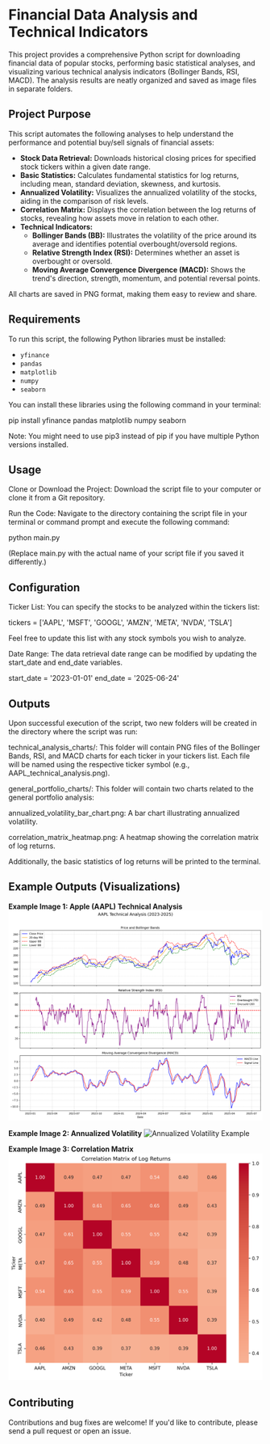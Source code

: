 # Financial Data Analysis and Technical Indicators

This project provides a comprehensive Python script for downloading financial data of popular stocks, performing basic statistical analyses, and visualizing various technical analysis indicators (Bollinger Bands, RSI, MACD). The analysis results are neatly organized and saved as image files in separate folders.

## Project Purpose

This script automates the following analyses to help understand the performance and potential buy/sell signals of financial assets:

* **Stock Data Retrieval:** Downloads historical closing prices for specified stock tickers within a given date range.
* **Basic Statistics:** Calculates fundamental statistics for log returns, including mean, standard deviation, skewness, and kurtosis.
* **Annualized Volatility:** Visualizes the annualized volatility of the stocks, aiding in the comparison of risk levels.
* **Correlation Matrix:** Displays the correlation between the log returns of stocks, revealing how assets move in relation to each other.
* **Technical Indicators:**
    * **Bollinger Bands (BB):** Illustrates the volatility of the price around its average and identifies potential overbought/oversold regions.
    * **Relative Strength Index (RSI):** Determines whether an asset is overbought or oversold.
    * **Moving Average Convergence Divergence (MACD):** Shows the trend's direction, strength, momentum, and potential reversal points.

All charts are saved in PNG format, making them easy to review and share.

## Requirements

To run this script, the following Python libraries must be installed:

* `yfinance`
* `pandas`
* `matplotlib`
* `numpy`
* `seaborn`

You can install these libraries using the following command in your terminal:

pip install yfinance pandas matplotlib numpy seaborn

Note: You might need to use pip3 instead of pip if you have multiple Python versions installed.

## Usage

Clone or Download the Project:
Download the script file to your computer or clone it from a Git repository.

Run the Code:
Navigate to the directory containing the script file in your terminal or command prompt and execute the following command:

python main.py

(Replace main.py with the actual name of your script file if you saved it differently.)

## Configuration

Ticker List: You can specify the stocks to be analyzed within the tickers list:

tickers = ['AAPL', 'MSFT', 'GOOGL', 'AMZN', 'META', 'NVDA', 'TSLA']

Feel free to update this list with any stock symbols you wish to analyze.

Date Range: The data retrieval date range can be modified by updating the start_date and end_date variables.

start_date = '2023-01-01'
end_date = '2025-06-24'

## Outputs

Upon successful execution of the script, two new folders will be created in the directory where the script was run:

technical_analysis_charts/: This folder will contain PNG files of the Bollinger Bands, RSI, and MACD charts for each ticker in your tickers list. Each file will be named using the respective ticker symbol (e.g., AAPL_technical_analysis.png).

general_portfolio_charts/: This folder will contain two charts related to the general portfolio analysis:

annualized_volatility_bar_chart.png: A bar chart illustrating annualized volatility.

correlation_matrix_heatmap.png: A heatmap showing the correlation matrix of log returns.

Additionally, the basic statistics of log returns will be printed to the terminal.

## Example Outputs (Visualizations)

**Example Image 1: Apple (AAPL) Technical Analysis**
![AAPL Technical Analysis Example](docs/AAPL_technical_analysis.png)

**Example Image 2: Annualized Volatility**
![Annualized Volatility Example](docs/annualized_volatility_bar_chart.png)  

**Example Image 3: Correlation Matrix**
![Correlation Matrix Example](docs/correlation_matrix_heatmap.png)

## Contributing
Contributions and bug fixes are welcome! If you'd like to contribute, please send a pull request or open an issue.